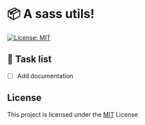 # 📦 A sass utils!

[![License: MIT](https://img.shields.io/badge/License-MIT-blue.svg)](https://opensource.org/licenses/MIT)

## 🔨 Task list

- [ ] Add documentation

## License
This project is licensed under the [MIT](./LICENSE) License
